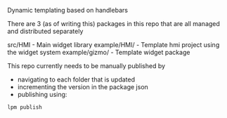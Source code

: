 Dynamic templating based on handlebars

There are 3 (as of writing this) packages in this repo that are all managed and distributed separately

src/HMI - Main widget library
example/HMI/ - Template hmi project using the widget system
example/gizmo/ - Template widget package

This repo currently needs to be manually published by
- navigating to each folder that is updated
- incrementing the version in the package json
- publishing using:
```
lpm publish
```
